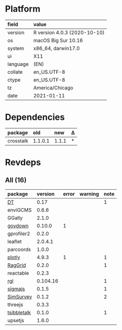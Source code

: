 # Platform

|field    |value                        |
|:--------|:----------------------------|
|version  |R version 4.0.3 (2020-10-10) |
|os       |macOS Big Sur 10.16          |
|system   |x86_64, darwin17.0           |
|ui       |X11                          |
|language |(EN)                         |
|collate  |en_US.UTF-8                  |
|ctype    |en_US.UTF-8                  |
|tz       |America/Chicago              |
|date     |2021-01-11                   |

# Dependencies

|package   |old     |new   |Δ  |
|:---------|:-------|:-----|:--|
|crosstalk |1.1.0.1 |1.1.1 |*  |

# Revdeps

## All (16)

|package                                |version  |error |warning |note |
|:--------------------------------------|:--------|:-----|:-------|:----|
|[DT](problems.md#dt)                   |0.17     |      |        |1    |
|enviGCMS                               |0.6.6    |      |        |     |
|GGally                                 |2.1.0    |      |        |     |
|[govdown](problems.md#govdown)         |0.10.0   |1     |        |     |
|gprofiler2                             |0.2.0    |      |        |     |
|leaflet                                |2.0.4.1  |      |        |     |
|parcoords                              |1.0.0    |      |        |     |
|[plotly](problems.md#plotly)           |4.9.3    |1     |        |1    |
|[RagGrid](problems.md#raggrid)         |0.2.0    |      |        |1    |
|reactable                              |0.2.3    |      |        |     |
|[rgl](problems.md#rgl)                 |0.104.16 |      |        |1    |
|[sigmajs](problems.md#sigmajs)         |0.1.5    |      |        |1    |
|[SimSurvey](problems.md#simsurvey)     |0.1.2    |      |        |2    |
|threejs                                |0.3.3    |      |        |     |
|[tsibbletalk](problems.md#tsibbletalk) |0.1.0    |      |        |1    |
|upsetjs                                |1.6.0    |      |        |     |


